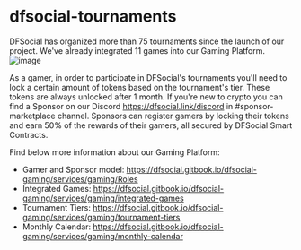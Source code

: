 # dfsocial-tournaments
DFSocial has organized more than 75 tournaments since the launch of our project. We've already integrated 11 games into our Gaming Platform.
![image](https://user-images.githubusercontent.com/75861092/143260299-94368725-e227-4f94-896c-0da7d93c8ccc.png)

As a gamer, in order to participate in DFSocial's tournaments you'll need to lock a certain amount of tokens based on the tournament's tier. These tokens are always unlocked after 1 month. If you're new to crypto you can find a Sponsor on our Discord https://dfsocial.link/discord in #sponsor-marketplace channel. Sponsors can register gamers by locking their tokens and earn 50% of the rewards of their gamers, all secured by DFSocial Smart Contracts.

Find below more information about our Gaming Platform:
- Gamer and Sponsor model: https://dfsocial.gitbook.io/dfsocial-gaming/services/gaming/Roles
- Integrated Games: https://dfsocial.gitbook.io/dfsocial-gaming/services/gaming/integrated-games
- Tournament Tiers: https://dfsocial.gitbook.io/dfsocial-gaming/services/gaming/tournament-tiers
- Monthly Calendar: https://dfsocial.gitbook.io/dfsocial-gaming/services/gaming/monthly-calendar

